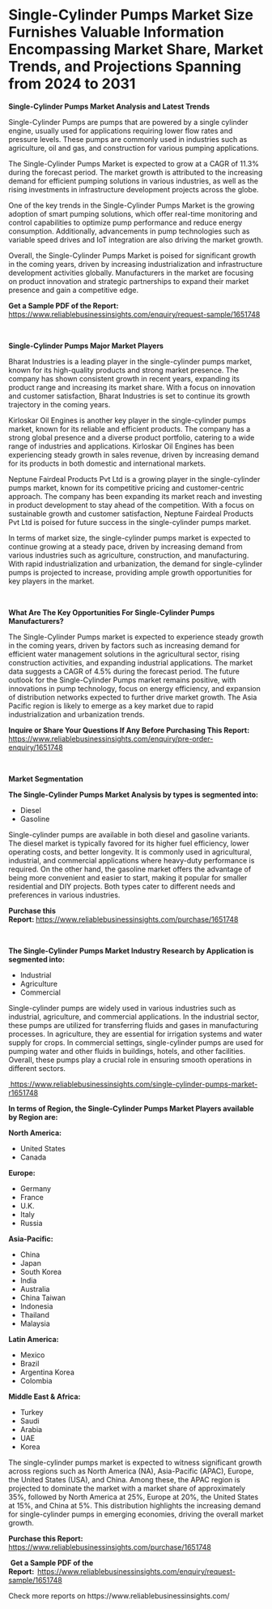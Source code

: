 <p><h1>Single-Cylinder Pumps Market Size Furnishes Valuable Information Encompassing Market Share, Market Trends, and Projections Spanning from 2024 to 2031</h1></p><p><strong>Single-Cylinder Pumps Market Analysis and Latest Trends</strong></p>
<p><p>Single-Cylinder Pumps are pumps that are powered by a single cylinder engine, usually used for applications requiring lower flow rates and pressure levels. These pumps are commonly used in industries such as agriculture, oil and gas, and construction for various pumping applications.</p><p>The Single-Cylinder Pumps Market is expected to grow at a CAGR of 11.3% during the forecast period. The market growth is attributed to the increasing demand for efficient pumping solutions in various industries, as well as the rising investments in infrastructure development projects across the globe.</p><p>One of the key trends in the Single-Cylinder Pumps Market is the growing adoption of smart pumping solutions, which offer real-time monitoring and control capabilities to optimize pump performance and reduce energy consumption. Additionally, advancements in pump technologies such as variable speed drives and IoT integration are also driving the market growth.</p><p>Overall, the Single-Cylinder Pumps Market is poised for significant growth in the coming years, driven by increasing industrialization and infrastructure development activities globally. Manufacturers in the market are focusing on product innovation and strategic partnerships to expand their market presence and gain a competitive edge.</p></p>
<p><strong>Get a Sample PDF of the Report:&nbsp;</strong> <a href="https://www.reliablebusinessinsights.com/enquiry/request-sample/1651748">https://www.reliablebusinessinsights.com/enquiry/request-sample/1651748</a></p>
<p>&nbsp;</p>
<p><strong>Single-Cylinder Pumps Major Market Players</strong></p>
<p><p>Bharat Industries is a leading player in the single-cylinder pumps market, known for its high-quality products and strong market presence. The company has shown consistent growth in recent years, expanding its product range and increasing its market share. With a focus on innovation and customer satisfaction, Bharat Industries is set to continue its growth trajectory in the coming years.</p><p>Kirloskar Oil Engines is another key player in the single-cylinder pumps market, known for its reliable and efficient products. The company has a strong global presence and a diverse product portfolio, catering to a wide range of industries and applications. Kirloskar Oil Engines has been experiencing steady growth in sales revenue, driven by increasing demand for its products in both domestic and international markets.</p><p>Neptune Fairdeal Products Pvt Ltd is a growing player in the single-cylinder pumps market, known for its competitive pricing and customer-centric approach. The company has been expanding its market reach and investing in product development to stay ahead of the competition. With a focus on sustainable growth and customer satisfaction, Neptune Fairdeal Products Pvt Ltd is poised for future success in the single-cylinder pumps market.</p><p>In terms of market size, the single-cylinder pumps market is expected to continue growing at a steady pace, driven by increasing demand from various industries such as agriculture, construction, and manufacturing. With rapid industrialization and urbanization, the demand for single-cylinder pumps is projected to increase, providing ample growth opportunities for key players in the market.</p></p>
<p>&nbsp;</p>
<p><strong>What Are The Key Opportunities For Single-Cylinder Pumps Manufacturers?</strong></p>
<p><p>The Single-Cylinder Pumps market is expected to experience steady growth in the coming years, driven by factors such as increasing demand for efficient water management solutions in the agricultural sector, rising construction activities, and expanding industrial applications. The market data suggests a CAGR of 4.5% during the forecast period. The future outlook for the Single-Cylinder Pumps market remains positive, with innovations in pump technology, focus on energy efficiency, and expansion of distribution networks expected to further drive market growth. The Asia Pacific region is likely to emerge as a key market due to rapid industrialization and urbanization trends.</p></p>
<p><strong>Inquire or Share Your Questions If Any Before Purchasing This Report:</strong> <a href="https://www.reliablebusinessinsights.com/enquiry/pre-order-enquiry/1651748">https://www.reliablebusinessinsights.com/enquiry/pre-order-enquiry/1651748</a></p>
<p>&nbsp;</p>
<p><strong>Market Segmentation</strong></p>
<p><strong>The Single-Cylinder Pumps Market Analysis by types is segmented into:</strong></p>
<p><ul><li>Diesel</li><li>Gasoline</li></ul></p>
<p><p>Single-cylinder pumps are available in both diesel and gasoline variants. The diesel market is typically favored for its higher fuel efficiency, lower operating costs, and better longevity. It is commonly used in agricultural, industrial, and commercial applications where heavy-duty performance is required. On the other hand, the gasoline market offers the advantage of being more convenient and easier to start, making it popular for smaller residential and DIY projects. Both types cater to different needs and preferences in various industries.</p></p>
<p><strong>Purchase this Report:&nbsp;</strong><a href="https://www.reliablebusinessinsights.com/purchase/1651748">https://www.reliablebusinessinsights.com/purchase/1651748</a></p>
<p>&nbsp;</p>
<p><strong>The Single-Cylinder Pumps Market Industry Research by Application is segmented into:</strong></p>
<p><ul><li>Industrial</li><li>Agriculture</li><li>Commercial</li></ul></p>
<p><p>Single-cylinder pumps are widely used in various industries such as industrial, agriculture, and commercial applications. In the industrial sector, these pumps are utilized for transferring fluids and gases in manufacturing processes. In agriculture, they are essential for irrigation systems and water supply for crops. In commercial settings, single-cylinder pumps are used for pumping water and other fluids in buildings, hotels, and other facilities. Overall, these pumps play a crucial role in ensuring smooth operations in different sectors.</p></p>
<p><a href="https://www.reliablebusinessinsights.com/single-cylinder-pumps-market-r1651748">&nbsp;https://www.reliablebusinessinsights.com/single-cylinder-pumps-market-r1651748</a></p>
<p><strong>In terms of Region, the Single-Cylinder Pumps Market Players available by Region are:</strong></p>
<p>
    <p> <strong> North America: </strong>
        <ul>
            <li>United States</li>
            <li>Canada</li>
        </ul>
        </p> 
    <p> <strong> Europe: </strong>
        <ul>
            <li>Germany</li>
            <li>France</li>
            <li>U.K.</li>
            <li>Italy</li>
            <li>Russia</li>
        </ul>
        </p> 
    <p> <strong> Asia-Pacific: </strong>
        <ul>
            <li>China</li>
            <li>Japan</li>
            <li>South Korea</li>
            <li>India</li>
            <li>Australia</li>
            <li>China Taiwan</li>
            <li>Indonesia</li>
            <li>Thailand</li>
            <li>Malaysia</li>
        </ul>
        </p> 
    <p> <strong> Latin America: </strong>
        <ul>
            <li>Mexico</li>
            <li>Brazil</li>
            <li>Argentina Korea</li>
            <li>Colombia</li>
        </ul>
        </p> 
    <p> <strong> Middle East & Africa: </strong>
        <ul>
            <li>Turkey</li>
            <li>Saudi</li>
            <li>Arabia</li>
            <li>UAE</li>
            <li>Korea</li>
        </ul>
    </p>
    </p>
<p><p>The single-cylinder pumps market is expected to witness significant growth across regions such as North America (NA), Asia-Pacific (APAC), Europe, the United States (USA), and China. Among these, the APAC region is projected to dominate the market with a market share of approximately 35%, followed by North America at 25%, Europe at 20%, the United States at 15%, and China at 5%. This distribution highlights the increasing demand for single-cylinder pumps in emerging economies, driving the overall market growth.</p></p>
<p><strong>Purchase this Report: </strong><a href="https://www.reliablebusinessinsights.com/purchase/1651748">https://www.reliablebusinessinsights.com/purchase/1651748</a></p>
<p>&nbsp;<strong>Get a Sample PDF of the Report:&nbsp;&nbsp;</strong><a href="https://www.reliablebusinessinsights.com/enquiry/request-sample/1651748">https://www.reliablebusinessinsights.com/enquiry/request-sample/1651748</a></p>
<p><strong></strong></p>
<p>Check more reports on https://www.reliablebusinessinsights.com/</p>